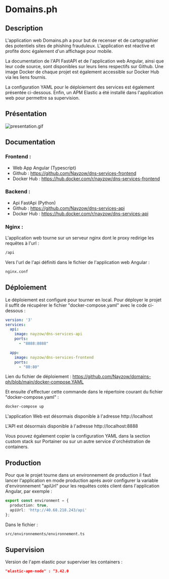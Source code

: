 # Domains.ph

## Description

L'application web Domains.ph a pour but de recenser et de cartographier des potentiels sites de phishing frauduleux. L'application est réactive et profite donc également d'un affichage pour mobile.

La documentation de l'API FastAPI et de l'application web Angular, ainsi que leur code source, sont disponibles sur leurs liens respectifs sur Github. Une image Docker de chaque projet est également accessible sur Docker Hub via les liens fournis.

La configuration YAML pour le déploiement des services est également présentée ci-dessous. Enfin, un APM Elastic a été installé dans l'application web pour permettre sa supervision.

## Présentation

![presentation.gif](resources/presentation.gif)

## Documentation

### Frontend :
- Web App Angular (Typescript)
- Github : https://github.com/Nayzow/dns-services-frontend
- Docker Hub : https://hub.docker.com/r/nayzow/dns-services-frontend

### Backend :
- Api FastApi (Python)
- Github : https://github.com/Nayzow/dns-services-api
- Docker Hub : https://hub.docker.com/r/nayzow/dns-services-api

### Nginx :

L'application web tourne sur un serveur nginx dont le proxy redirige les requêtes à l'url :

```bash
/api
```

Vers l'url de l'api définiti dans le fichier de l'application web Angular :

```bash
nginx.conf
```

## Déploiement

Le déploiement est configuré pour tourner en local. Pour déployer le projet il suffit de récupérer le fichier "docker-compose.yaml" avec le code ci-dessous :

```yaml
version: '3'
services:
  api:
    image: nayzow/dns-services-api
    ports:
      - "8888:8888"

  app:
    image: nayzow/dns-services-frontend
    ports:
      - "80:80"
```

Lien du fichier de déploiement : https://github.com/Nayzow/domains-ph/blob/main/docker-compose.YAML

Et ensuite d'effectuer cette commande dans le répertoire courant du fichier "docker-compose.yaml" :

```bash
docker-compose up
```

L'application Web est désormais disponible à l'adresse http://localhost

L'API est désormais disponible à l'adresse http://localhost:8888

Vous pouvez également copier la configuration YAML dans la section custom stack sur Portainer ou sur un autre service d'orchéstration de containers.

## Production

Pour que le projet tourne dans un environnement de production il faut lancer l'application en mode production aprés avoir configurer la variable d'environnement "apiUrl" pour les requêtes cotés client dans l'application Angular, par exemple :

```typescript
export const environment = {  
  production: true,  
  apiUrl: 'http://40.68.218.243/api'  
};
```

Dans le fichier :

```bash
src/environnements/environnement.ts 
```

## Supervision

Version de l'apm elastic pour superviser les containers :

```json
"elastic-apm-node" : ^3.42.0
```

